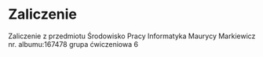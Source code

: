 # Zaliczenie
Zaliczenie z przedmiotu Środowisko Pracy Informatyka
Maurycy Markiewicz nr. albumu:167478 grupa ćwiczeniowa 6
